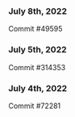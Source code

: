 ### July 8th, 2022

Commit #49595

### July 5th, 2022

Commit #314353


### July 4th, 2022

Commit #72281
